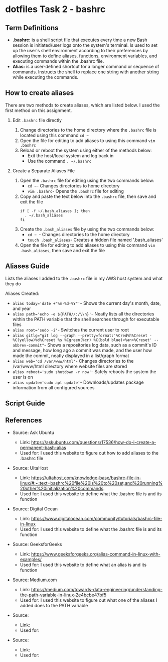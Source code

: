 # dotfiles Task 2 - bashrc
## Term Definitions
 - **.bashrc:** is a shell script file that executes every time a new Bash session is initiated/user logs onto the system's terminal. Is used to set up the user's shell environment according to their preferences by allowing them to define aliases, functions, environment variables, and executing commands within the .bashrc file. 
 - **Alias:** is a user-defined shortcut for a longer command or sequence of commands. Instructs the shell to replace one string with another string while executing the commands.

## How to create aliases
There are two methods to create aliases, which are listed below. I used the first method on this assignment.

 1. Edit `.bashrc` file directly
     1. Change directories to the home directory where the `.bashrc` file is located using this command `cd ~`
     2. Open the file for editing to add aliases to using this command `vim .bashrc`
     3. Reload or reboot the system using either of the methods below:
         - Exit the host/local system and log back in
         - Use the command `. ~/.bashrc`

 2. Create a Separate Aliases File
     1. Open the `.bashrc` file for editing using the two commands below:
         - `cd ~`- Changes directories to home directory
         - `vim .bashrc`- Opens the `.bashrc` file for editing
     3. Copy and paste the text below into the `.bashrc` file, then save and exit the file
          ```
          if [ -f ~/.bash_aliases ]; then
            . ~/.bash_aliases
          fi
          ```
     4. Create the `.bash_aliases` file by using the two commands below:
         - `cd ~ `- Changes directories to the home directory
         - `touch .bash_aliases`- Creates a hidden file named '.bash_aliases'
     6. Open the file for editing to add aliases to using this command `vim .bash_aliases`, then save and exit the file
 
## Aliases Guide
Lists the aliases I added to the `.bashrc` file in my AWS host system and what they do

Aliases Created:
 - `alias today='date +"%m-%d-%Y"'`- Shows the current day's month, date, and year
 - `alias path='echo -e ${PATH//:/\\n}'`- Neatly lists all the directories within the PATH variable that the shell searches through for executable files
 - `alias root='sudo -i'`- Switches the current user to root
 - `alias gitlg="git log --graph --pretty=format:'%Cred%h%Creset -%C(yellow)%d%Creset %s %Cgreen(%cr) %C(bold blue)<%an>%Creset' --abbrev-commit"`- Shows a repositories log data, such as a commit's ID and message, how long ago a commit was made, and the user how made the commit, neatly displayed in a list/graph format
 - `alias web='cd /var/www/html'`- Changes directories to the /var/www/html directory where website files are stored
 - `alias reboot='sudo shutdown -r now'`- Safely reboots the system the user is on
 - `alias update='sudo apt update'`- Downloads/updates package information from all configured sources

## Script Guide


## References
 - Source: Ask Ubuntu
   - Link: https://askubuntu.com/questions/17536/how-do-i-create-a-permanent-bash-alias
   - Used for: I used this website to figure out how to add aliases to the .bashrc file

 - Source: UltaHost
   - Link: https://ultahost.com/knowledge-base/bashrc-file-in-linux/#:~:text=bashrc%20file%20is%20to%20set,and%20running%20other%20initialization%20commands.
   - Used for: I used this website to define what the .bashrc file is and its function

 - Source: Digital Ocean
   - Link: https://www.digitalocean.com/community/tutorials/bashrc-file-in-linux
   - Used for: I used this website to define what the .bashrc file is and its function

 - Source: GeeksforGeeks
   - Link: https://www.geeksforgeeks.org/alias-command-in-linux-with-examples/
   - Used for: I used this website to define what an alias is and its function

 - Source: Medium.com
   - Link: https://medium.com/towards-data-engineering/understanding-the-path-variable-in-linux-2e4bcbe47bf5
   - Used for: I used this website to figure out what one of the aliases I added does to the PATH variable

 - Source:
   - Link:
   - Used for:

 - Source:
   - Link:
   - Used for:

